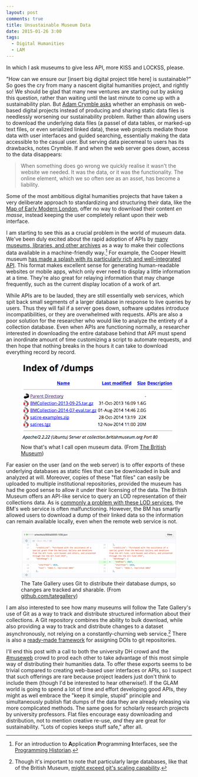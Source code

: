 ```yaml
---
layout: post
comments: true
title: Unsustainable Museum Data
date: 2015-01-26 3:00
tags:
  - Digital Humanities
  - LAM
---
```


<aside>
In which I ask museums to give less API, more KISS and LOCKSS, please.
</aside>

"How can we ensure our \[insert big digital project title here\] is sustainable?"
So goes the cry from many a nascent digital humanities project, and rightly so!
We should be glad that many new ventures are starting out by asking this question, rather than waiting until the last minute to come up with a sustainability plan.
But [Adam Crymble asks][crymble] whether an emphasis on web-based digital projects instead of producing and sharing static data files is needlessly worsening our sustainability problem.
Rather than allowing users to download the underlying data files (a passel of data tables, or marked-up text files, or even serialized linked data), these web projects mediate those data with user interfaces and guided searching, essentially making the data accessible to the casual user.
But serving data piecemeal to users has its drawbacks, notes Crymble.
If and when the web server goes down, access to the data disappears:

>When something does go wrong we quickly realise it wasn't the website we needed. It was the data, or it was the functionality. The online element, which we so often see as an asset, has become a liability.

Some of the most ambitious digital humanities projects that have taken a very deliberate approach to standardizing and structuring their data, like the [Map of Early Modern London][moeml], offer no way to download their content *en masse*, instead keeping the user completely reliant upon their web interface.

I am starting to see this as a crucial problem in the world of museum data.
We've been duly excited about the rapid adoption of APIs by [many museums, libraries, and other archives][apis] as a way to make their collections data available in a machine-friendly way.[^1]
For example, the Cooper Hewitt museum [has made a splash with its particularly rich and well-integrated API][ch].
This format makes excellent sense for generating human-readable websites or mobile apps, which only ever need to display a little information at a time.
They're also great for relaying information that may change frequently, such as the current display location of a work of art.

While APIs are to be lauded, they are still essentially web services, which spit back small segments of a larger database in response to live queries by users.
Thus they will fail if a server goes down, software updates introduce incompatibilities, or they are overwhelmed with requests.
APIs are also a poor solution for the researcher who would like to analyze the entirety of a collection database.
Even when APIs are functioning normally, a researcher interested in downloading the entire database behind that API must spend an inordinate amount of time customizing a script to automate requests, and then hope that nothing breaks in the hours it can take to download everything record by record.

<figure>
<img src="/assets/images/bm_dumps.png" />
<figcaption>Now that's what I call open museum data. (From <a href="http://collection.britishmuseum.org/dumps/">The British Museum</a>)</figcaption>
</figure>

Far easier on the user (and on the web server) is to offer exports of these underlying databases as static files that can be downloaded in bulk and analyzed at will.
Moreover, copies of these "flat files" can easily be uploaded to multiple institutional repositories, provided the museum has had the good sense to allow it under their licensing of the data.
The British Museum offers an API-like service to query an LOD representation of their collections data.
As is [commonly a problem with these LOD services](https://daverog.wordpress.com/2013/06/04/the-enduring-myth-of-the-sparql-endpoint/), the BM's web service is often malfunctioning.
However, the BM has smartly allowed users to download a dump of their linked data so the information can remain available locally, even when the remote web service is not.

<figure>
<img src="/assets/images/tate_commit.png" />
<figcaption>The Tate Gallery uses Git to distribute their database dumps, so changes are tracked and sharable. (From <a href="github.com/tategallery">github.com/tategallery</a>)</figcaption>
</figure>

I am also interested to see how many museums will follow the Tate Gallery's use of Git as a way to track and distribute structured information about their collections.
A Git repository combines the ability to bulk download, while also providing a way to track and distribute changes to a dataset asynchronously, not relying on a constantly-churning web service.[^2]
There is also a [ready-made framework][zenodo] for assigning DOIs to git repositories.

I'll end this post with a call to both the university DH crowd and the [#museweb](http://www.museumsandtheweb.com/) crowd to prod each other to take advantage of this most simple way of distributing their humanities data.
To offer these exports seems to be trivial compared to creating web-based user interfaces or APIs, so I suspect that such offerings are rare because project leaders just don't think to include them (though I'd be interested to hear otherwise!).
If the GLAM world is going to spend a lot of time and effort developing good APIs, they might as well embrace the "keep it simple, stupid" principle and simultaneously publish flat dumps of the data they are already releasing via more complicated methods.
The same goes for scholarly research projects by university professors.
Flat files encourage easy downloading and distribution, not to mention creative re-use, *and* they are great for sustainability.
"Lots of copies keeps stuff safe," after all.


[^1]: For an introduction to **A**pplication **P**rogramming **I**nterfaces, see the [Programming Historian](http://programminghistorian.org/lessons/intro-to-the-zotero-api).

[^2]: Though it's important to note that particularly large databases, like that of the British Museum, [might exceed git's scaling capability](http://stackoverflow.com/questions/984707/what-are-the-file-limits-in-git-number-and-size).

[crymble]: http://www.software.ac.uk/blog/2015-01-21-project-funding-and-economical-sustainability-historical-research

[apis]: http://museum-api.pbworks.com/w/page/21933420/Museum%C2%A0APIs

[ch]: http://www.theatlantic.com/technology/archive/2015/01/how-to-build-the-museum-of-the-future/384646/

[moeml]: http://mapoflondon.uvic.ca

[zenodo]: https://zenodo.org/
